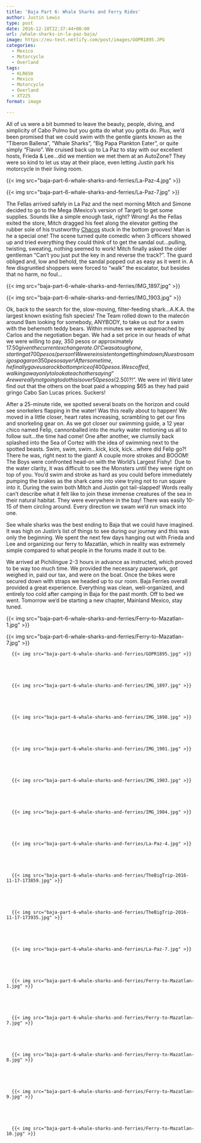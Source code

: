 ```yaml
---
title: 'Baja Part 6: Whale Sharks and Ferry Rides'
author: Justin Lewis
type: post
date: 2016-12-18T22:37:44+00:00
url: /whale-sharks-in-la-paz-baja/
image: https://eu-test.netlify.com/post/images/GOPR1895.JPG
categories:
  - Mexico
  - Motorcycle
  - Overland
tags:
  - KLR650
  - Mexico
  - Motorcycle
  - Overland
  - XT225
format: image

---
```

All of us were a bit bummed to leave the beauty, people, diving, and simplicity of Cabo Pulmo but you gotta do what you gotta do. Plus, we’d been promised that we could swim with the gentle giants known as the “Tiberon Ballena”, “Whale Sharks”, “Big Papa Plankton Eater”, or quite simply “Flavio”. We cruised back up to La Paz to stay with our excellent hosts, Frieda & Lee…did we mention we met them at an AutoZone? They were so kind to let us stay at their place, even letting Justin park his motorcycle in their living room.


  {{< img src="baja-part-6-whale-sharks-and-ferries/La-Paz-4.jpg" >}}
		      


  {{< img src="baja-part-6-whale-sharks-and-ferries/La-Paz-7.jpg" >}}
		      



The Fellas arrived safely in La Paz and the next morning Mitch and Simone decided to go to the Mega (Mexico’s version of Target) to get some supplies. Sounds like a simple enough task, right? Wrong! As the Fellas exited the store, Mitch dragged his feet along the elevator getting the rubber sole of his trustworthy [Chacos][1] stuck in the bottom grooves! Man is he a special one! The scene turned quite comedic when 3 officers showed up and tried everything they could think of to get the sandal out…pulling, twisting, sweating, nothing seemed to work! Mitch finally asked the older gentleman “Can’t you just put the key in and reverse the track?”. The guard obliged and, low and behold, the sandal popped out as easy as it went in. A few disgruntled shoppers were forced to “walk” the escalator, but besides that no harm, no foul…


  {{< img src="baja-part-6-whale-sharks-and-ferries/IMG_1897.jpg" >}}
		      


  {{< img src="baja-part-6-whale-sharks-and-ferries/IMG_1903.jpg" >}}
		      


Ok, back to the search for the, slow-moving, filter-feeding shark…A.K.A. the largest known existing fish species! The Team rolled down to the malecón around 9am looking for somebody, ANYBODY, to take us out for a swim with the behemoth teddy bears. Within minutes we were approached by Carlos and the negotiation began. We had a set price in our heads of what we were willing to pay, 350 pesos or approximately $17.50 given the current exchange rate. Ol’ C was a tough one, starting at 700 pesos/person! We were insistent on getting him down ¡Nuestros amigos pagaron 350 pesos ayer! After some time, he finally gave us a rock bottom price of 400 pesos. We scoffed, walking away only to look at each other saying “Are we really not going to do this is over 50 pesos ($2.50)?!”. We were in! We’d later find out that the others on the boat paid a whopping $65 as they had paid gringo Cabo San Lucas prices. Suckers!

After a 25-minute ride, we spotted several boats on the horizon and could see snorkelers flapping in the water! Was this really about to happen! We moved in a little closer, heart rates increasing, scrambling to get our fins and snorkeling gear on. As we got closer our swimming guide, a 12 year chico named Felip, cannonballed into the murky water motioning us all to follow suit…the time had come! One after another, we clumsily back splashed into the Sea of Cortez with the idea of swimming next to the spotted beasts. Swim, swim, swim…kick, kick, kick…where did Felip go?! There he was, right next to the giant! A couple more strokes and BOOOM! The Boys were confronted head-on with the World’s Largest Fishy!  Due to the water clarity, it was difficult to see the Monsters until they were right on top of you. You’d swim and stroke as hard as you could before immediately pumping the brakes as the shark came into view trying not to run square into it. During the swim both Mitch and Justin got tail-slapped! Words really can’t describe what it felt like to join these immense creatures of the sea in their natural habitat. They were everywhere in the bay! There was easily 10-15 of them circling around. Every direction we swam we’d run smack into one.



See whale sharks was the best ending to Baja that we could have imagined. It was high on Justin’s list of things to see during our journey and this was only the beginning. We spent the next few days hanging out with Frieda and Lee and organizing our ferry to Mazatlán, which in reality was extremely simple compared to what people in the forums made it out to be.

We arrived at Pichilingue 2-3 hours in advance as instructed, which proved to be way too much time. We provided the necessary paperwork, got weighed in, paid our tax, and were on the boat. Once the bikes were secured down with straps we headed up to our room. Baja Ferries overall provided a great experience. Everything was clean, well-organized, and entirely too cold after camping in Baja for the past month. Off to bed we went. Tomorrow we’d be starting a new chapter, Mainland Mexico, stay tuned.


  {{< img src="baja-part-6-whale-sharks-and-ferries/Ferry-to-Mazatlan-1.jpg" >}}
		      


  {{< img src="baja-part-6-whale-sharks-and-ferries/Ferry-to-Mazatlan-7.jpg" >}}
		      





      {{< img src="baja-part-6-whale-sharks-and-ferries/GOPR1895.jpg" >}}
                
    



      {{< img src="baja-part-6-whale-sharks-and-ferries/IMG_1897.jpg" >}}
                
    



      {{< img src="baja-part-6-whale-sharks-and-ferries/IMG_1898.jpg" >}}
                
    



      {{< img src="baja-part-6-whale-sharks-and-ferries/IMG_1901.jpg" >}}
                
    



      {{< img src="baja-part-6-whale-sharks-and-ferries/IMG_1903.jpg" >}}
                
    



      {{< img src="baja-part-6-whale-sharks-and-ferries/IMG_1904.jpg" >}}
                
    



      {{< img src="baja-part-6-whale-sharks-and-ferries/La-Paz-4.jpg" >}}
                
    



      {{< img src="baja-part-6-whale-sharks-and-ferries/TheBigTrip-2016-11-17-173859.jpg" >}}
                
    



      {{< img src="baja-part-6-whale-sharks-and-ferries/TheBigTrip-2016-11-17-173935.jpg" >}}
                
    



      {{< img src="baja-part-6-whale-sharks-and-ferries/La-Paz-7.jpg" >}}
                
    



      {{< img src="baja-part-6-whale-sharks-and-ferries/Ferry-to-Mazatlan-1.jpg" >}}
                
    



      {{< img src="baja-part-6-whale-sharks-and-ferries/Ferry-to-Mazatlan-7.jpg" >}}
                
    



      {{< img src="baja-part-6-whale-sharks-and-ferries/Ferry-to-Mazatlan-8.jpg" >}}
                
    



      {{< img src="baja-part-6-whale-sharks-and-ferries/Ferry-to-Mazatlan-9.jpg" >}}
                
    



      {{< img src="baja-part-6-whale-sharks-and-ferries/Ferry-to-Mazatlan-10.jpg" >}}
                
    






 [1]: http://www.chacos.com/US/en/home